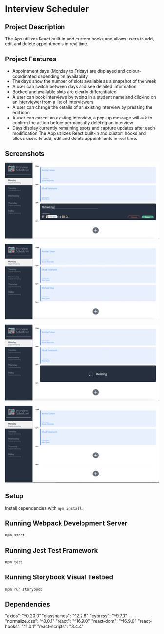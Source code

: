 # Interview Scheduler
## Project Description

The App utilizes  React built-in and custom hooks and allows users to add, edit and delete appointments in real time.

## Project Features
- Appointment days (Monday to Friday) are displayed and colour-coordinated depending on availability
- The days show the number of slots available as a snapshot of the week
- A user can switch between days and see detailed information
- Booked and available slots are clearly differentiated
- A user can book interviews by typing in a student name and clicking on an interviewer from a list of interviewers
- A user can change the details of an existing interview by pressing the edit icon
- A user can cancel an existing interview, a pop-up message will ask to confirm the action before permanently deleting an interview
- Days display currently remaining spots and capture updates after each modification
The App utilizes React built-in and custom hooks and allows users to add, edit and delete appointments in real time.

## Screenshots

!["Create an appointment"](https://github.com/MichaelDHuy/scheduler/blob/master/docs/Create-Appointment.png?raw=true)

!["Create an appointment successfully"](https://github.com/MichaelDHuy/scheduler/blob/master/docs/Create-Appointment-Successfully.png?raw=true)

!["Delete an appointment"](https://github.com/MichaelDHuy/scheduler/blob/master/docs/Screen%20Shot%202022-11-11%20at%201.36.06%20AM.png?raw=true)

!["Delete an appointment successfully"](https://github.com/MichaelDHuy/scheduler/blob/master/docs/Delete-Appointment-Successfully.png?raw=true)

## Setup

Install dependencies with `npm install`.

## Running Webpack Development Server

```sh
npm start
```

## Running Jest Test Framework

```sh
npm test
```

## Running Storybook Visual Testbed

```sh
npm run storybook
```
## Dependencies
"axios": "^0.20.0"
"classnames": "^2.2.6"
"cypress": "^9.7.0"
"normalize.css": "^8.0.1"
"react": "^16.9.0"
"react-dom": "^16.9.0"
"react-hooks": "^1.0.1"
"react-scripts": "3.4.4"
